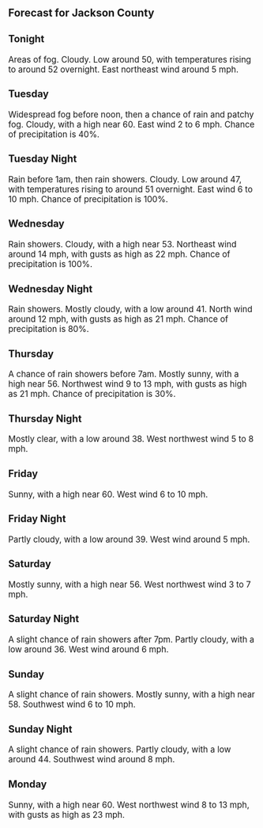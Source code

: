 <div>
   <h2>Forecast for Jackson County</h2>
   <p>
      <div style="font-size:120%">
         <h3>Tonight</h3>Areas of fog. Cloudy. Low around 50, with temperatures rising to around 52 overnight. East northeast wind around 5 mph.<br></div>
   </p>
   <p>
      <div style="font-size:120%">
         <h3>Tuesday</h3>Widespread fog before noon, then a chance of rain and patchy fog. Cloudy, with a high near 60. East wind 2 to 6 mph. Chance
         of precipitation is 40%.<br></div>
   </p>
   <p>
      <div style="font-size:120%">
         <h3>Tuesday Night</h3>Rain before 1am, then rain showers. Cloudy. Low around 47, with temperatures rising to around 51 overnight. East wind 6 to
         10 mph. Chance of precipitation is 100%.<br></div>
   </p>
   <p>
      <div style="font-size:120%">
         <h3>Wednesday</h3>Rain showers. Cloudy, with a high near 53. Northeast wind around 14 mph, with gusts as high as 22 mph. Chance of precipitation
         is 100%.<br></div>
   </p>
   <p>
      <div style="font-size:120%">
         <h3>Wednesday Night</h3>Rain showers. Mostly cloudy, with a low around 41. North wind around 12 mph, with gusts as high as 21 mph. Chance of precipitation
         is 80%.<br></div>
   </p>
   <p>
      <div style="font-size:120%">
         <h3>Thursday</h3>A chance of rain showers before 7am. Mostly sunny, with a high near 56. Northwest wind 9 to 13 mph, with gusts as high as
         21 mph. Chance of precipitation is 30%.<br></div>
   </p>
   <p>
      <div style="font-size:120%">
         <h3>Thursday Night</h3>Mostly clear, with a low around 38. West northwest wind 5 to 8 mph.<br></div>
   </p>
   <p>
      <div style="font-size:120%">
         <h3>Friday</h3>Sunny, with a high near 60. West wind 6 to 10 mph.<br></div>
   </p>
   <p>
      <div style="font-size:120%">
         <h3>Friday Night</h3>Partly cloudy, with a low around 39. West wind around 5 mph.<br></div>
   </p>
   <p>
      <div style="font-size:120%">
         <h3>Saturday</h3>Mostly sunny, with a high near 56. West northwest wind 3 to 7 mph.<br></div>
   </p>
   <p>
      <div style="font-size:120%">
         <h3>Saturday Night</h3>A slight chance of rain showers after 7pm. Partly cloudy, with a low around 36. West wind around 6 mph.<br></div>
   </p>
   <p>
      <div style="font-size:120%">
         <h3>Sunday</h3>A slight chance of rain showers. Mostly sunny, with a high near 58. Southwest wind 6 to 10 mph.<br></div>
   </p>
   <p>
      <div style="font-size:120%">
         <h3>Sunday Night</h3>A slight chance of rain showers. Partly cloudy, with a low around 44. Southwest wind around 8 mph.<br></div>
   </p>
   <p>
      <div style="font-size:120%">
         <h3>Monday</h3>Sunny, with a high near 60. West northwest wind 8 to 13 mph, with gusts as high as 23 mph.<br></div>
   </p>
</div>